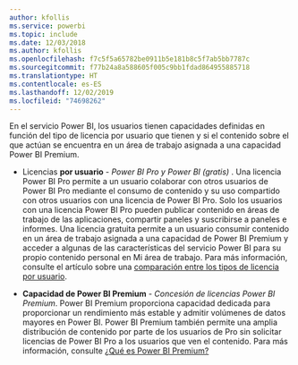 ```yaml
---
author: kfollis
ms.service: powerbi
ms.topic: include
ms.date: 12/03/2018
ms.author: kfollis
ms.openlocfilehash: f7c5f5a65782be0911b5e181b8c5f7ab5bb7787c
ms.sourcegitcommit: f77b24a8a588605f005c9bb1fdad864955885718
ms.translationtype: HT
ms.contentlocale: es-ES
ms.lasthandoff: 12/02/2019
ms.locfileid: "74698262"
---
```

En el servicio Power BI, los usuarios tienen capacidades definidas en función del tipo de licencia por usuario que tienen y si el contenido sobre el que actúan se encuentra en un área de trabajo asignada a una capacidad Power BI Premium.


* Licencias **por usuario** - *Power BI Pro y Power BI (gratis)* . Una licencia Power BI Pro permite a un usuario colaborar con otros usuarios de Power BI Pro mediante el consumo de contenido y su uso compartido con otros usuarios con una licencia de Power BI Pro. Solo los usuarios con una licencia Power BI Pro pueden publicar contenido en áreas de trabajo de las aplicaciones, compartir paneles y suscribirse a paneles e informes. Una licencia gratuita permite a un usuario consumir contenido en un área de trabajo asignada a una capacidad de Power BI Premium y acceder a algunas de las características del servicio Power BI para su propio contenido personal en Mi área de trabajo. Para más información, consulte el artículo sobre una [comparación entre los tipos de licencia por usuario](../service-features-license-type.md#per-user-license-type-comparison).


* **Capacidad de Power BI Premium** - *Concesión de licencias Power BI Premium*. Power BI Premium proporciona capacidad dedicada para proporcionar un rendimiento más estable y admitir volúmenes de datos mayores en Power BI. Power BI Premium también permite una amplia distribución de contenido por parte de los usuarios de Pro sin solicitar licencias de Power BI Pro a los usuarios que ven el contenido. Para más información, consulte [¿Qué es Power BI Premium?](../service-premium-what-is.md)
